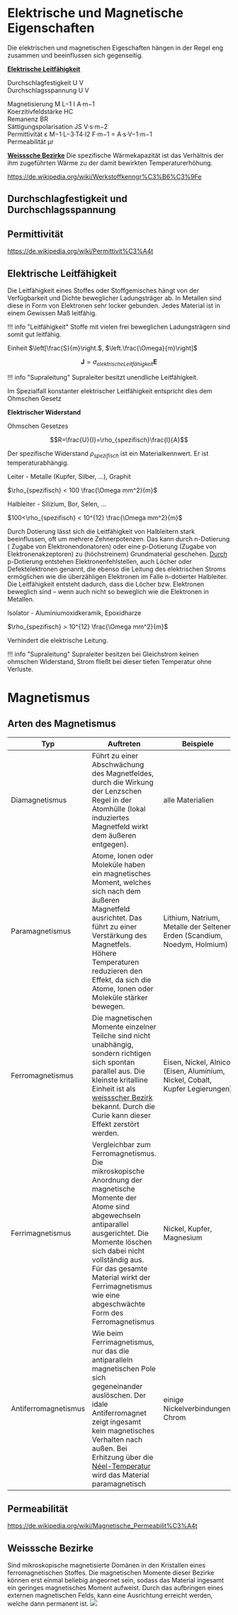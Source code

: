 # Elektrische und Magnetische Eigenschaften
Die elektrischen und magnetischen Eigeschaften hängen in der Regel eng zusammen und beeinflussen sich gegenseitig. 


[**Elektrische Leitfähigkeit**](@ref "Elektrische Leitfähigkeit")

Durchschlagfestigkeit 	U 		V 		
Durchschlagsspannung 	U 		V 		

Magnetisierung 	M 	L−1 I 	A·m−1 		
Koerzitivfeldstärke 	HC 		
Remanenz 	BR 		
Sättigungspolarisation 	JS 		V·s·m−2 		
Permittivität 	ε 	M−1·L−3·T4·I2 	F·m−1 = A·s·V−1·m−1 		
Permeabilität 	μr 				

[**Weisssche Bezirke**](@ref "Weisssche Bezirke") Die spezifische Wärmekapazität ist das Verhältnis der ihm zugeführten Wärme zu der damit bewirkten Temperaturerhöhung.

https://de.wikipedia.org/wiki/Werkstoffkenngr%C3%B6%C3%9Fe

## Durchschlagfestigkeit und Durchschlagsspannung

## Permittivität
https://de.wikipedia.org/wiki/Permittivit%C3%A4t

## Elektrische Leitfähigkeit

Die Leitfähigkeit eines Stoffes oder Stoffgemisches hängt von der Verfügbarkeit und Dichte beweglicher Ladungsträger ab. In Metallen sind diese in Form von Elektronen sehr locker gebunden. Jedes Material ist in einem Gewissen Maß leitfähig.


!!! info "Leitfähigkeit"
    Stoffe mit vielen frei beweglichen Ladungsträgern sind somit gut leitfähig.

Einheit $\left[\frac{S}{m}\right.$, $\left.\frac{\Omega}{m}\right]$

$$\mathbf{J}=\sigma_{elektrische Leitfähigkeit}\mathbf{E}$$

!!! info "Supraleitung"
    Supraleiter besitzt unendliche Leitfähigkeit. 

Im Spezialfall konstanter elektrischer Leitfähigkeit entspricht dies dem Ohmschen Gesetz

**Elektrischer Widerstand**

Ohmschen Gesetzes

$$R=\frac{U}{I}=\rho_{spezifisch}\frac{l}{A}$$

Der spezifische Widerstand $\rho_{spezifisch}$ ist ein Materialkennwert. Er ist temperaturabhängig.

Leiter - Metalle (Kupfer, Silber, ...), Graphit

$\rho_{spezifisch} < 100 \frac{\Omega mm^2}{m}$

Halbleiter - Silizium, Bor, Selen, ...

$100<\rho_{spezifisch} < 10^{12} \frac{\Omega mm^2}{m}$

Durch Dotierung lässt sich die Leitfähigkeit von Halbleitern stark beeinflussen, oft um mehrere Zehnerpotenzen. Das kann durch n-Dotierung ( Zugabe von Elektronendonatoren) oder eine p-Dotierung (Zugabe von Elektronenakzeptoren) zu (höchstreinem) Grundmaterial geschehen.
[Durch](https://de.wikipedia.org/wiki/Elektrische_Leitf%C3%A4higkeit#Dotierung_(Elektronen,_Defektelektronen)) p-Dotierung entstehen Elektronenfehlstellen, auch Löcher oder Defektelektronen genannt, die ebenso die Leitung des elektrischen Stroms ermöglichen wie die überzähligen Elektronen im Falle n-dotierter Halbleiter. Die Leitfähigkeit entsteht dadurch, dass die Löcher bzw. Elektronen beweglich sind – wenn auch nicht so beweglich wie die Elektronen in Metallen.

Isolator - Aluminiumoxidkeramik, Epoxidharze

$\rho_{spezifisch} > 10^{12} \frac{\Omega mm^2}{m}$


Verhindert die elektrische Leitung.

!!! info "Supraleitung"
    Supraleiter besitzen bei Gleichstrom keinen ohmschen Widerstand, Strom fließt bei dieser tiefen Temperatur ohne Verluste. 



# Magnetismus
## Arten des Magnetismus

| Typ | Auftreten | Beispiele|
| --- | --- | --- |
| Diamagnetismus | Führt zu einer Abschwächung des Magnetfeldes, durch die Wirkung der Lenzschen Regel in der Atomhülle (lokal induziertes Magnetfeld wirkt dem äußeren entgegen). | alle Materialien |
| Paramagnetismus | Atome, Ionen oder Moleküle haben ein magnetisches Moment, welches sich nach dem äußeren Magnetfeld ausrichtet. Das führt zu einer Verstärkung des Magnetfels. Höhere Temperaturen reduzieren den Effekt, da sich die Atome, Ionen oder Moleküle stärker bewegen. |Lithium, Natrium, Metalle der Seltenen Erden (Scandium, Noedym, Holmium) |
| Ferromagnetismus | Die magnetischen Momente einzelner Teilche sind nicht unabhängig, sondern richtigen sich spontan parallel aus. Die kleinste kritalline Einheit ist als [weissscher Bezirk](https://de.wikipedia.org/wiki/Weiss-Bezirk) bekannt. Durch die Curie kann dieser Effekt zerstört werden. | Eisen, Nickel, Alnico (Eisen, Aluminium, Nickel, Cobalt, Kupfer Legierungen)|
| Ferrimagnetismus | Vergleichbar zum Ferromagnetismus. Die mikroskopische Anordnung der magnetische Momente der Atome sind abgewechseln antiparallel ausgerichtet. Die Momente löschen sich dabei nicht vollständig aus. Für das gesamte Material wirkt der Ferrimagnetismus wie eine abgeschwächte Form des Ferromagnetismus | Nickel, Kupfer, Magnesium |
| Antiferromagnetismus | Wie beim Ferrimagnetismus, nur das die antiparalleln magnetischen Pole sich gegeneinander auslöschen. Der idale Antiferromagnet zeigt ingesamt kein magnetisches Verhalten nach außen. Bei Erhitzung über die [Néel-Temperatur](https://de.wikipedia.org/wiki/N%C3%A9el-Temperatur) wird das Material paramagnetisch | einige Nickelverbindungen, Chrom |

## Permeabilität
https://de.wikipedia.org/wiki/Magnetische_Permeabilit%C3%A4t

## Weisssche Bezirke
Sind mikroskopische magnetisierte Domänen in den Kristallen eines ferromagnetischen Stoffes. Die magnetischen Momente dieser Bezirke können erst einmal beliebig angeornet sein, sodass das Material ingesamt ein geringes magnetisches Moment aufweist. Durch das aufbringen eines externen magnetischen Felds, kann eine Ausrichtung erreicht werden, welche dann permanent ist. 
![](https://upload.wikimedia.org/wikipedia/commons/0/0a/Growing-magnetic-domains.svg)
